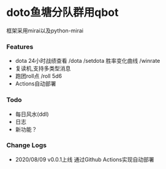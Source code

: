 # doto鱼塘分队群用qbot

框架采用mirai以及python-mirai

### Features
- dota 24小时战绩查看 /dota /setdota 胜率变化曲线 /winrate
- 复读机,支持多类型消息
- 跑团roll点 /roll 5d6
- Actions自动部署

### Todo
- 每日风水(ddl)
- 日志
- 新功能？

### Change Logs
- 2020/08/09 v0.0.1上线 通过Github Actions实现自动部署